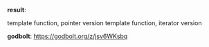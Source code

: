 **result**:
 
template function, pointer version
template function, iterator version
 
**godbolt**: https://godbolt.org/z/jsv6WKsbq